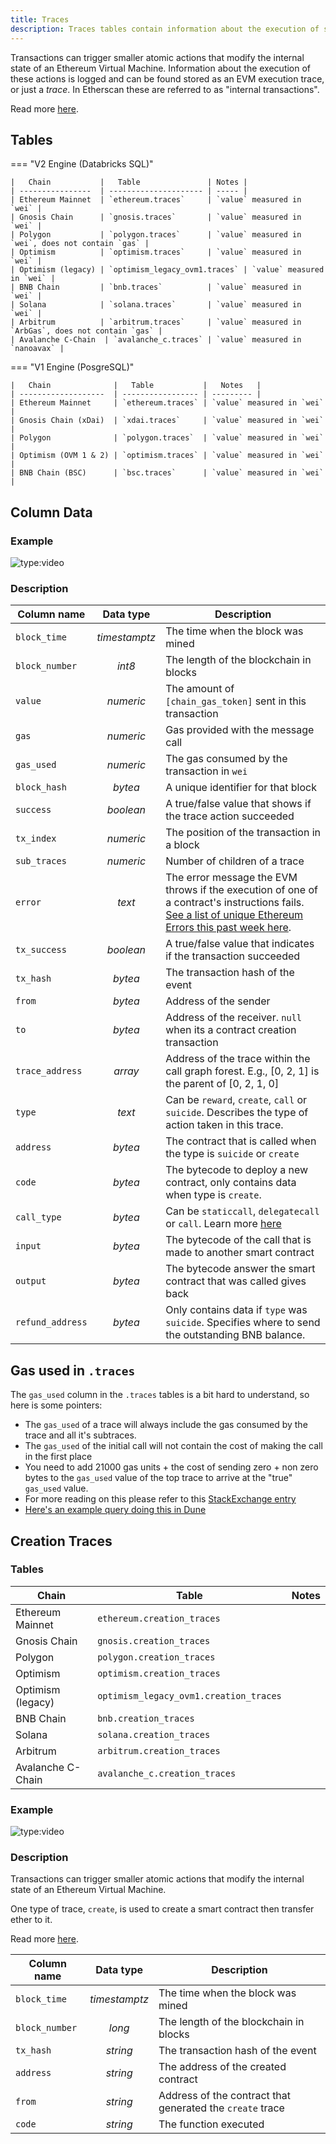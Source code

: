 ```yaml
---
title: Traces
description: Traces tables contain information about the execution of smaller atomic actions generated by transactions.
---
```


Transactions can trigger smaller atomic actions that modify the internal state of an Ethereum Virtual Machine. Information about the execution of these actions is logged and can be found stored as an EVM execution trace, or just a _trace_. In Etherscan these are referred to as "internal transactions".

Read more [here](https://medium.com/chainalysis/ethereum-traces-not-transactions-3f0533d26aa).

## Tables

=== "V2 Engine (Databricks SQL)"

    |   Chain           |   Table               | Notes |
    | ----------------  | --------------------- | ----- |
    | Ethereum Mainnet  | `ethereum.traces`     | `value` measured in `wei` |
    | Gnosis Chain      | `gnosis.traces`       | `value` measured in `wei` |
    | Polygon           | `polygon.traces`      | `value` measured in `wei`, does not contain `gas` |
    | Optimism          | `optimism.traces`     | `value` measured in `wei` |
    | Optimism (legacy) | `optimism_legacy_ovm1.traces` | `value` measured in `wei` |
    | BNB Chain         | `bnb.traces`          | `value` measured in `wei` |
    | Solana            | `solana.traces`       | `value` measured in `wei` |
    | Arbitrum          | `arbitrum.traces`     | `value` measured in `ArbGas`, does not contain `gas` |
    | Avalanche C-Chain  | `avalanche_c.traces` | `value` measured in `nanoavax` |

=== "V1 Engine (PosgreSQL)"

    |   Chain              |   Table           |   Notes   |
    | -------------------  | ----------------- | --------- |
    | Ethereum Mainnet     | `ethereum.traces` | `value` measured in `wei`  |
    | Gnosis Chain (xDai)  | `xdai.traces`     | `value` measured in `wei` |
    | Polygon              | `polygon.traces`  | `value` measured in `wei`  |
    | Optimism (OVM 1 & 2) | `optimism.traces` | `value` measured in `wei`  |
    | BNB Chain (BSC)      | `bsc.traces`      | `value` measured in `wei`  |

## Column Data

### Example

![type:video](https://dune.com/embeds/1582215/2633989/e683cb9b-9074-43d3-b1b4-cf9940786b2c)

### Description

|   Column name    |   Data type    |   Description                                                            |
| --------------------- | :------------: | ------------------------------------------------------------------ |
| `block_time`     | _timestamptz_ | The time when the block was mined                                        |
| `block_number`   | _int8_        | The length of the blockchain in blocks                                   |
| `value`          | _numeric_     | The amount of `[chain_gas_token]` sent in this transaction               |
| `gas`            | _numeric_     | Gas provided with the message call                                       |
| `gas_used`       | _numeric_     | The gas consumed by the transaction in `wei`                            |
| `block_hash`     | _bytea_       | A unique identifier for that block                                       |
| `success`        | _boolean_     | A true/false value that shows if the trace action succeeded              |
| `tx_index`       | _numeric_     | The position of the transaction in a block                               |
| `sub_traces`     | _numeric_     | Number of children of a trace                                            |
| `error`          |  _text_       | The error message the EVM throws if the execution of one of a contract's instructions fails. [See a list of unique Ethereum Errors this past week here](https://dune.com/queries/1582755). |
| `tx_success`     | _boolean_     | A true/false value that indicates if the transaction succeeded           |
| `tx_hash`        | _bytea_       | The transaction hash of the event                                        |
| `from`           | _bytea_       | Address of the sender                                                    |
| `to`             | _bytea_       | Address of the receiver. `null` when its a contract creation transaction |
| `trace_address`  | _array_       | Address of the trace within the call graph forest. E.g., [0, 2, 1] is the parent of [0, 2, 1, 0] |
| `type`           | _text_        | Can be `reward`, `create`, `call` or `suicide`. Describes the type of action taken in this trace. | 
|`address`         | _bytea_       | The contract that is called when the type is `suicide` or `create`       |
| `code`           | _bytea_       | The bytecode to deploy a new contract, only contains data when type is `create`. |
| `call_type`      | _bytea_       | Can be `staticcall`, `delegatecall` or `call`. Learn more [here](https://medium.com/coinmonks/delegatecall-calling-another-contract-function-in-solidity-b579f804178c) |
| `input`          | _bytea_       | The bytecode of the call that is made to another smart contract          |
| `output`         | _bytea_       | The bytecode answer the smart contract that was called gives back        |
| `refund_address` | _bytea_       | Only contains data if `type` was `suicide`. Specifies where to send the outstanding BNB balance. |

## Gas used in `.traces`

The `gas_used` column in the `.traces` tables is a bit hard to understand, so here is some pointers:

- The `gas_used` of a trace will always include the gas consumed by the trace and all it's subtraces.
- The `gas_used` of the initial call will not contain the cost of making the call in the first place
- You need to add 21000 gas units + the cost of sending zero + non zero bytes to the `gas_used` value of the top trace to arrive at the "true" `gas_used` value.
- For more reading on this please refer to this [StackExchange entry](https://ethereum.stackexchange.com/questions/31443/what-do-the-response-values-of-a-parity-trace-transaction-call-actually-repres)
- [Here's an example query doing this in Dune](https://dune.com/queries/895857)

## Creation Traces


### Tables

|   Chain           |   Table               | Notes |
| ----------------  | --------------------- | ----- |
| Ethereum Mainnet  | `ethereum.creation_traces`     |  |
| Gnosis Chain      | `gnosis.creation_traces`       |  |
| Polygon           | `polygon.creation_traces`      |  |
| Optimism          | `optimism.creation_traces`     |  |
| Optimism (legacy) | `optimism_legacy_ovm1.creation_traces` |  |
| BNB Chain         | `bnb.creation_traces`          |  |
| Solana            | `solana.creation_traces`       |  |
| Arbitrum          | `arbitrum.creation_traces`     |  |
| Avalanche C-Chain  | `avalanche_c.creation_traces` |  |

### Example

![type:video](https://dune.com/embeds/1612273/2673868/6953efb3-bb8a-40c8-9e1b-a455dd7b0ae6)

### Description

Transactions can trigger smaller atomic actions that modify the internal state of an Ethereum Virtual Machine. 

One type of trace, `create`, is used to create a smart contract then transfer ether to it.

Read more [here](https://medium.com/chainalysis/ethereum-traces-not-transactions-3f0533d26aa).

|   Column name  |   Data type   | Description |
| -------------- | :-----------: | --------------- |
| `block_time`   | _timestamptz_ | The time when the block was mined |
| `block_number` | _long_        | The length of the blockchain in blocks |
| `tx_hash`      | _string_      | The transaction hash of the event |
| `address`      | _string_      | The address of the created contract |
| `from`         | _string_      | Address of the contract that generated the `create` trace |
| `code`         | _string_      | The function executed |